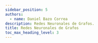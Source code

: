 ```yaml
---
sidebar_position: 5
authors:
  - name: Daniel Bazo Correa
description: Redes Neuronales de Grafos.
title: Redes Neuronales de Grafos
toc_max_heading_level: 3
---
```

